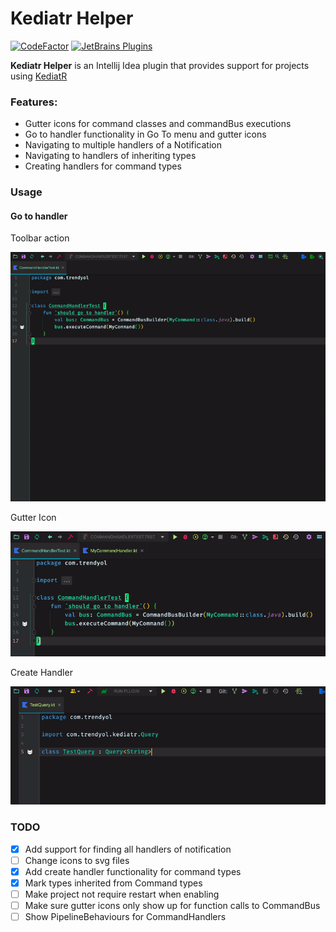 Kediatr Helper
=======================

[![CodeFactor](https://www.codefactor.io/repository/github/bilal-kilic/kediatr-helper/badge)](https://www.codefactor.io/repository/github/bilal-kilic/kediatr-helper)
[![JetBrains Plugins](https://img.shields.io/badge/1.11.0-kediatr--helper-brightgreen)](https://plugins.jetbrains.com/plugin/16017-kediatr-helper)


<!-- Plugin description -->
**Kediatr Helper** is an Intellij Idea plugin that provides support for projects using [KediatR](https://github.com/Trendyol/kediatR)

### Features:
 - Gutter icons for command classes and commandBus executions
 - Go to handler functionality in Go To menu and gutter icons
 - Navigating to multiple handlers of a Notification
 - Navigating to handlers of inheriting types
 - Creating handlers for command types

<!-- Plugin description end -->

### Usage

#### Go to handler

Toolbar action

![Alt Text](docs/go_to_handler_toolbar.gif)

Gutter Icon

![Alt Text](docs/go_to_handler_gutter.gif)

Create Handler

![Alt_Text](docs/create_handler.gif)


### TODO

- [x] Add support for finding all handlers of notification
- [ ] Change icons to svg files
- [x] Add create handler functionality for command types
- [x] Mark types inherited from Command types
- [ ] Make project not require restart when enabling
- [ ] Make sure gutter icons only show up for function calls to CommandBus
- [ ] Show PipelineBehaviours for CommandHandlers